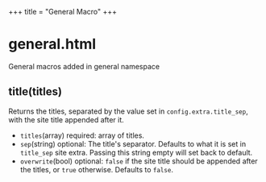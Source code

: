 +++
title = "General Macro"
+++
# general.html
General macros added in general namespace

## title(titles)
Returns the titles, separated by the value set in `config.extra.title_sep`, with the site title appended after it.
- `titles`(array) required: array of titles.
- `sep`(string) optional: The title's separator. Defaults to what it is set in `title_sep` site extra. Passing this string empty will set back to default.
- `overwrite`(bool) optional: `false` if the site title should be appended after the titles, or `true` otherwise. Defaults to `false`.